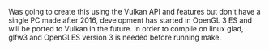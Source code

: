 Was going to create this using the Vulkan API and features but don't have a single PC made after 2016, development has started in OpenGL 3 ES and will be ported to Vulkan in the future. 
In order to compile on linux glad, glfw3 and OpenGLES version 3 is needed before running make.
